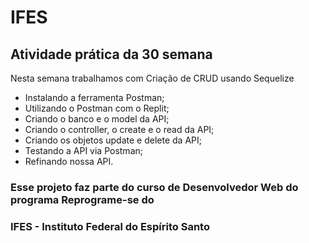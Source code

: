 # IFES

## Atividade prática da 30 semana

Nesta semana trabalhamos com Criação de CRUD usando Sequelize

* Instalando a ferramenta Postman;
* Utilizando o Postman com o Replit;
* Criando o banco e o model da API;
* Criando o controller, o create e o read da API;
* Criando os objetos update e delete da API;
* Testando a API via Postman;
* Refinando nossa API.

### Esse projeto faz parte do curso de Desenvolvedor Web do programa Reprograme-se do
### IFES - Instituto Federal do Espírito Santo

